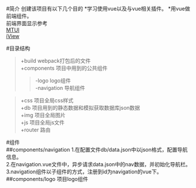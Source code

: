 #简介
创建该项目有以下几个目的
*学习使用vue以及与vue相关插件。
*用vue做前端组件。  
前端界面显示参考  
[MTUI](http://mtui.mtsee.com/)  
[iView](https://www.iviewui.com/)			

#目录结构
> +build	webpack打包后的文件  
> +components	项目中用到的公共组件  
>> -logo	logo组件  
>> -navigation	导航组件  

> +css	项目全局css样式  
> +db	项目用到的静态数据和模拟获取数据库json数据  
> +img	项目全局图片  
> +js	项目全局js文件  
> +router	路由  

#组件  
##components/navigation
1.在配置文件db/data.json中以json格式，配置导航信息。  
2.在navigation.vue文件中，异步请求data.json中的nav数据，并初始化导航栏。  
3.navigation组件以子组件的方式，注册到id为navigation的vue下。
##components/logo
项目logo组件